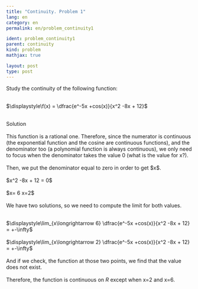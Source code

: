```yaml
---
title: "Continuity. Problem 1"
lang: en
category: en
permalink: en/problem_continuity1

ident: problem_continuity1
parent: continuity
kind: problem
mathjax: true

layout: post
type: post
---
```


<div>
Study the continuity of the following function: <br><br>

$\displaystyle\f(x) = \dfrac{e^-5x +cos(x)}{x^2 -8x + 12}$<br><br>

<div class="bcblue boxdissap">
Solution
</div><br>

<div class="dissap">
This function is a rational one. Therefore, since the numerator is continuous (the exponential function and the cosine are continuous functions), and the denominator too (a polynomial function is always continuous), we only need to focus when the denominator takes the value 0 (what is the value for x?).<br><br>
Then, we put the denominator equal to zero in order to get $x$.<br><br>
$x^2 -8x + 12 = 0$<br><br> 
$x= 6 x=2$<br><br>
We have two solutions, so we need to compute the limit for both values.<br><br>

$\displaystyle\lim_{x\longrightarrow 6} \dfrac{e^-5x +cos(x)}{x^2 -8x + 12} = +-\infty$<br><br>
$\displaystyle\lim_{x\longrightarrow 2} \dfrac{e^-5x +cos(x)}{x^2 -8x + 12} = +-\infty$<br><br>
And if we check, the function at those two points, we find that the value does not exist.<br><br>
Therefore, the function is continuous on $R$ except when x=2 and x=6. <br><br>

</div>
